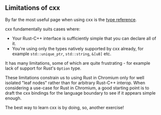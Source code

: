 ## Limitations of cxx

By far the most useful page when using cxx is the [type reference][1].

cxx fundamentally suits cases where:

* Your Rust-C++ interface is sufficiently simple that you can declare all of it.
* You're using only the types natively supported by cxx already, for example
  `std::unique_ptr`, `std::string`, `&[u8]` etc.

It has many limitations, some of which are quite frustrating - for example
lack of support for Rust's `Option` type.

These limitations constrain us to using Rust in Chromium only for well isolated
"leaf nodes" rather than for arbitrary Rust-C++ interop. When considering
a use-case for Rust in Chromium, a good starting point is to draft the cxx
bindings for the language boundary to see if it appears simple enough.

The best way to learn cxx is by doing, so, another exercise!


[1]: https://cxx.rs/bindings.html
